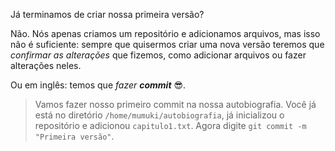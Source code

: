 Já terminamos de criar nossa primeira versão?

Não. Nós apenas criamos um repositório e adicionamos arquivos, mas isso não é suficiente: sempre que quisermos criar uma nova versão teremos que  _confirmar as alterações_ que fizemos, como adicionar arquivos ou fazer alterações neles.

Ou em inglês: temos que _fazer **commit**_ :sunglasses:.

> Vamos fazer nosso primeiro commit na nossa autobiografia. Você já está no diretório `/home/mumuki/autobiografia`, já inicializou o repositório e adicionou `capitulo1.txt`. Agora digite `git commit -m "Primeira versão"`.
